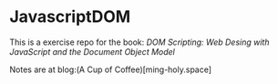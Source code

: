 # JavascriptDOM
This is a exercise repo for the book: *DOM Scripting: Web Desing with JavaScript and the Document Object Model*

Notes are at blog:(A Cup of Coffee)[ming-holy.space]
